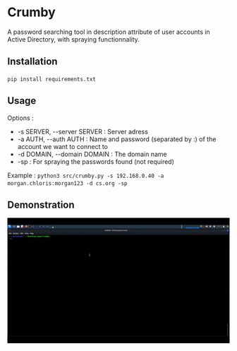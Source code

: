# Crumby

A password searching tool in description attribute of user accounts in Active Directory, with spraying functionnality.

## Installation

`pip install requirements.txt`

## Usage

Options :
- -s SERVER, --server SERVER : Server adress
- -a AUTH, --auth AUTH : Name and password (separated by :) of the account we want to connect to
- -d DOMAIN, --domain DOMAIN : The domain name
- -sp : For spraying the passwords found (not required)

Example :
`python3 src/crumby.py -s 192.168.0.40 -a morgan.chloris:morgan123 -d cs.org -sp`

## Demonstration

![Demo gif](./demo_crumby.gif)
